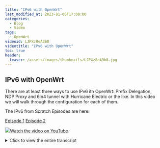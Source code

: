 ```yaml
---
title: "IPv6 with OpenWrt"
last_modified_at: 2023-01-05T17:00:00
categories:
  - Blog
  - Video
tags:
  - OpenWrt
videoid: LJPXz8eA3b8
videotitle: "IPv6 with OpenWrt"
toc: true
header:
  teaser: /assets/images/thumbnails/LJPXz8eA3b8.jpg
---
```


## IPv6 with OpenWrt

There are at least three ways to use IPv6 ith OpenWrt: Prefix Delegation, NDP Proxy and 6in4 tunnel with Hurricane Electric or the like. In this video we will walk through the configuration for each of them.

The IPv6 from Scratch Episodes are here:

[Episode 1](https://youtu.be/oItwDXraK1M)
[Episode 2](https://youtu.be/jlG_nrCOmJc)

<a href="https://www.youtube.com/watch?v={{page.videoid}}"><img src="/assets/images/thumbnails/{{page.videoid}}.jpg">Watch the video on YouTube</a>

<details>
	<summary>Click to view the entire transcript</summary>
(IPv6 with OpenWrt)
I have some good news and some bad news for

you.

First the good news: IPv6 is fully supported
by OpenWrt.

Because OpenWrt is Linux and Linux does support
it.

Now the bad news: If and to what extend you
can really use IPv6 with OpenWrt is largely

determined by your ISP – that’s the people
who provide internet access to you.

Not by OpenWrt.

Just because you have an IPv6 address on your
router does not necessarily mean that you

can do IPv6 in the way it had been intended
by its inventors.

But we’ll see into that in detail.

There is however some more good news: Even
if you only get IPv6 in a crippled way, then

OpenWrt can help you to get the most out of
it.

Either with prefix delegation or with NDP
proxy or with a 6in4 tunnel.

Let’s walk through our options.

(Option 1 – Prefix delegation)

In an ideal world, your ISP would delegate
an IPv6 prefix to you.

That means that the first 40 or 48 or 56 bits
of the IPv6 address are fix and you could

do whatever you wanted with the remaining
bits.

How can you find out if you have prefix delegation
or not?

Look at the status page of Openwrt.

If you have IPv6 enabled, then you should
see an IPv6 Upstream here.

And if your ISP does delegate a prefix, then
there would be an entry called “Prefix delegated”.

In my case it’s a 59 bit prefix.

My ISP delegates a 56 bit prefix but this
router is inside a test lab sandbox and there

are some more routers in between.

If you don’t see IPv6 at all, then either
your ISP is not giving it to you or you have

previously disabled it.

Let’s check the relevant settings quickly.

And this is on an OpenWrt router with default
settings.

First we go to network – interfaces.

There should be interfaces for LAN and for
WAN and also for WAN6.

The relevant settings on the WAN6 interface
are DHCPv6 client as a protocol, then Request-IPv6

address should not be set to disabled and
in order to actually get assigned a prefix

you should either select a fixed length setting
or chose Automatic from the drop down that

is titled “Request IPv6-prefix of length”.

I have set it to Automatic.

If we want IPv6 prefixes to be delegated further
down the chain, for example to the LAN interface,

then we would also tick this box on the advanced
tab that is titled “Delegate IPv6 prefixes”.

Watch what happens when I untick that box.

You can see that my LAN interface has an IPv6
address in the 2003:de range.

That’s Deutsche Telekom.

Now let me go to the advanced settings of
the WAN interface and remove the tick from

the IPv6 prefix delegation box.

Save and apply.

Checking back on the LAN interface, you can
see that the 2003:de address has now disappeared.

The only remaining IPv6 address on this interface
is the Unique Link (ULA) Address in the fd

something range.

If I go back to the advanced settings of the
WAN interface and tick the box back in, then

save and save and apply, then the global IPv6
address comes back on the LAN interface.

Before we move on let’s quickly talk about
that fd something address here.

You may remember the IPv6 from scratch video
where we talked about scopes.

This unique local address comes from a ULA
scope that we can define here on the network

interfaces on the Global Options tab.

There is an IPv6 ULA prefix tab here.

This is randomly generated at install time.

You could either set it to something more
simple such as fddd::/48 or you can as well

safely delete it – in my opinion there is
no point in having ULA addresses if you have

prefix delegation.

You can safely do everything with global and
link local addresses.

So let me delete it.

Save and Apply – see?

The address has disappeared from the LAN interface.

(Special case: PPPOE)
Before we dig deeper into the LAN configuration,

let’s quickly check two more possible situations.

Maybe you had deleted your WAN6 interface
in the past or your WAN interface is a PPPOE

interface.

So let me delete my WAN6 interface and recreate
it.

Add new Interface, select DHCPv6 client as
a protocol and now – rather than selecting

the same eth1 interface like the WAN interface
has, I now tell OpenWrt that this is a so

called alias interface.

It’s the same interface like the wan interface
but we do not need to do PPOE again, just

DHCPv6.

This way you can run multiple protocols over
one interface.

Just don’t forget to assign it to the right
firewall zone, for instance WAN in my case.

Save and apply and – here we go – we get
everything back.

IPv6 prefix and address on WAN6 as well as
on LAN.

(Firewall rules WAN side)
You remember that IPv6 needs the ICMPv6 protocol

to function correctly?

That means that we might need to tweak the
firewall settings a little bit – especially

if you have deleted the corresponding rules
in the past because you didn’t want to have

IPv6 in your network.

Let’s head over to Network- Firewall.

Here on the traffic rules tab there are just
three or four rules that we need to check

on really.

First of course we need to let in traffic
on UDP port 546 to the router itself for DHCPv6.

The next rule lets in any ICMPv6 traffic from
any device on the local link.

That would be the ISP’s router really.

The next two rules actually let in ICMPv6
traffic from any device in the internet and

will even forward it to any zone.

But we will limit it in two ways.

First, we only need a certain number of ICMPv6
types to be let in.

And second, we will limit the number of packets
to 1000 per second in order to be protected

against flooding attacks.

I will put a dump of the relevant firewall
configuration into the cheat sheet repository

on my github site.

The link is in the description of the video.

(LAN interface settings)
Nice – now let’s quickly walk through

the settings of the LAN interface.

After all, what we want is that OpenWrt assigns
or suggests IPv6 addresses to our clients

in the LAN.

If you remember the IPv6 from scratch videos
then you know that we have essentially three

possibilities to assign IPv6 addresses to
our nodes.

We could give them a static address, we could
use DHCPv6 and/or we could use SLAAC.

Let’s check the settings for this.

I edit the LAN interface and go to the advanced
tab.

We already know this tick box from the WAN
interface.

Just now – we don’t want to delegate IPv6
prefixes further down the stream as presumably

you don’t have any more routers behind the
LAN interface.

So let’s untick that box here.

Next – the IPv6 assignment length.

The network part of the IPv6 addresses are
the first 64 bit – you remember?

As we don’t want to delegate further down,
we therefore set the assignment length to

64 bits.

That means that the LAN network will now have
its own full /64 network but we can’t subnet

any further behind that interface.

But which subnet will the LAN interface get?

I have tuned the WAN interface to have a /60
prefix which means that I can use the last

4 bits of the network mask for various interfaces.

That’s what the IPv6 assignment hint does.

Let’s say I wanted the LAN to be subnet
5 – then I would set the IPv6 assignment

hint to 5.

The IPv6 suffix here defines which address
my router will get inside that subnet.

Usually this is set to ::1, but let me set
it to 99 so that we see what it does.

Save.

Now I save and apply.

Look what this did.

My LAN interface now has a /64 IPv6 address.

The subnet is 74d5 (it was 74d0 before) – that’s
because of the assignment hint which I had

set to 5.

And the node address is ::99.

Let’s add another interface, for example
guest.

I give that one another IPv4 address range,
then I go to the advanced tab and put in the

same values except this time I use let’s
say “a” as IPv6 assignment hint.

I would then expect the guest network to have
the subnet 74da rather than 74d0 or 74d5.

Save and apply.

I did some more things here like define a
device and a firewall zone and I had to restart

the networking service so that OpenWrt applied
the changes.

But once I did that, as you can see - the
subnet on the guest interface is now 74da

as expected.

By the way, when I stop the WAN6 interface,
then the IPv6 addresses of the LAN and guest

interface go away.

Once I restart it, then they come back.

In other words – the easiest way to shut
down IPv6 in your whole network is to just

stop the WAN6 interface.

When you bring it back up, IPv6 comes back.

Nice and clean.

Cool, now let’s have a look at the DHCP
settings.

How do we tell our clients in the LAN that
they can get IPv6 addresses from OpenWrt ?

(Configuring DHCPv6 options)

If we want to have global IPv6 addresses in
our LAN, then we need to let our clients in

the LAN know which IPv6 prefix they should
use, which IPv6 router and a couple more things

like the address of the DNS server.

We can do this either via router advertisement
or via DHCPv6 or – we can mix both mechanisms.

Here is how.

I go to Network-Interfaces, then I click on
“Edit” next to the desired interface – let

me use the LAN interface for starters.

Under “DHCP Server” I can see the IPv4
DHCP settings.

If the DHCP Server is not yet configured,
then you get a button here to enable it.

What I am interested in, are the IPv6 settings.

Here I can tell OpenWrt that I want to have
two things.

First, I want this router to be advertised
using ICMPv6 router advertisement.

For this I select “server mode” in the
RA-Service dropdown.

But I also want this router to be an IPv6
DHCP Server.

Therefore I also select “server mode”
in the DHCPv6-Service dropdown.

My router shall also serve DNS so I do check
the “Local IPv6 DNS server” tick box.

Please do not tick the designated master tick
box and also set the NDP-Proxy dropdown to

disabled.

We don’t need this here, we’ll talk about
this in the second scenario.

On the next tab (that is titled IPv6 RA settings)
I can define some more details.

First – do I want my router to be the default
router?

I set this value to automatic.

Now for the interesting part.

The tick box “enable SLAAC” actually decides
whether we allow our clients to do stateless

automatic address configuration.

If we tick this box, then the corresponding
flag in the router advertisement packet gets

set.

In the next box we can configure some more
flags for the router advertisement.

If we set the managed config flag, then this
tells our clients that they should request

an IPv6 address via DHCPv6.

If we tick the “other config” box here
then this means that we let our clients know

that they can have more info such as DNS servers
over DHCPv6, even if they don’t request

an IPv6 address via DHCPv6.

I know that this part may sound a bit confusing,
especially when you are new to IPv6.

Please refer to the second episode of my IPv6
from scratch videos and also have a look at

the comparison table on my IPv6 cheat sheet
from my github repository.

The table here helps you decide which mechanism
to use.

How am I using this at home?

You may remember from other videos that I
have a dedicated management VLAN here.

This is where all my routers, servers, switches
– generally speaking the whole infrastructure

– provides https and or ssh interfaces.

These devices need to be identifiable, therefore
I don’t use SLAAC on that interface.

On my LAN interface however, where all the
laptops are in, I do not need fixed addresses

and therefore I only have SLAAC on that interface.

Still – even if I do not set the “Managed
config flag”, I can still use DHCPv6 even

in my LAN by forcing the client to do so.

For example these Proxmox containers here.

They do get an IPv6 address from the LAN range
over DHCPv6, not SLAAC.

I can do this because I set the IPv6 address
to DHCP in Proxmox and also I told the container

to NOT use SLAAC by setting this autoconf
value to 0.

As you can see, it does have a global IPv6
address, but its a nice clean address coming

from DHCPv6.

In a nutshell – the fact that we set the
DHCPv6 Service to server mode on the first

tab means that the router will answer to DHCPv6
requests on UDP port 546 to the multicast

address ff02::1:2.

The RA-Service dropdown determines whether
we answer Router Solicitation requests on

ICMPv6 or not.

If I set this to disabled, then the second
tab disappears.

(static leases and DNS)

Perfect.

Now we have IPv6 configured on the WAN and
LAN side.

Just – we have a handful of little challenges
here.

Let’s say we don’t have a fixed IPv6 prefix,
we rather get a new one from the ISP every

24 hours or so (like I do with Deutsche Telekom).

How would we manage DNS and firewall rules
for nodes that have ever changing IPv6 addresses?

Let me show you the problem.

I go to the firewall Traffic rules and I want
to make a rule for this sandbox-adguard server

here.

If I made a rule now and then later the prefix
or the address of this adguard server changes,

then my rule would be useless.

How can I solve this?

First, I would need to make sure that this
server gets a constant or static node address.

I am not talking about the prefix.

Just the lower 64 bits that identify the node
itself.

Also – I know that the server will always
have the value 5 as the last 4 bits of the

subnet – you remember?

So – let’s start with the node address.

Going to the status page of my router, I can
see all the clients that have DHCP leases

at the moment.

For both IPv4 and IPv6.

Using this “Set static” button I can make
sure that this same device gets the same IP

address the next time it requests one.

The unique identifier for this would be the
MAC address in the IPv4 world.

In the IPv6 world, the machine has sent a
unique identifier, the so called DUID to the

DHCPv6 server.

The client is responsible for generating this
and needs to make sure that it is always the

same value.

You can actually see portions of the MAC address
in the DUID.

Unfortunately, if I now make both the IPv6
and the IPv4 address static, then OpenWrt

will create two entries here under Network-DHCP
and DNS- Static leases.

That would work but I want to make sure that
the IPv6 address also resolves correctly with

DNS.

Therefore, let me delete the IPv6 entry and
rather edit the IPv4 entry.

Here I have two parameters that I can tweak
for IPv6.

In the DUID dropdown box I can actually select
the adguard server.

I can see that’s the same MAC address.

Or – if I have many machines or if I can’t
find it here, then I could also just copy

paste it in here.

The next parameter is interesting and actually
lets me define the node address portion of

that machine.

Let me put in 245, because the IPv4 address
ends in 245.

I know it’s not the same thing.

The one is decimal and the other one is hex,
but they look the same.

Save, then Save and apply.

The next time that this machine requests an
IPv6 address, that address will end in 245.

I can accelerate that a bit if I restart the
odhcpd service on the router and down and

up the network interface on the client.

Takes a while.

Here we go.

Quick cross check with nslookup.

Yep.

That comes back with both addresses.

IPv4 and IPv6.

Beautiful.

So – how does that help me with my firewall
rule now ? Let’s have a closer look at this

server’s address.

We have the prefix which is 60 bits long.

Then we have the 4 bit subnet which I can
manage on my own, then we have the node address

which is many zeros and then 245.

If I apply a bitmask to this in the sense
that I set all bits of the relevant (fixed)

part to 1 and all bits of the changing prefix
to 0, then I can write this address in subnet

mask notation like this.

Not beautiful, but it works.

So rather than having a firewall rule for
the whole IPv6 address, I now have one for

any IPv6 address in subnet 5 that ends in
000... 245.

I could now even have one single rule for
IPv4 and IPv6.

Of course I could have used the MAC address
as well.

(NDP proxy – no prefix delegation)

So far so good.

This all works if we have prefix delegation
by our ISP.

Unfortunately, many ISPs do not offer prefix
delegation, but they rather just give you

a /64 subnet.

What can we do here?

In this case, you would not see any delegated
prefix here on the status page or on the WAN

interface.

Just a /64 address really.

And no IPv6 address on the LAN or guest interface,
because there are no more subnets to be delegated

really.

The whole /64 space is already “eaten up”
by the WAN interface.

If you still want to use IPv6 in your LAN,
then you can configure OpenWrt as an IPv6

NDP proxy between the WAN and LAN zone.

NDP stands for the Neighbor discovery protocol.

Here is how.

First, we need to edit the WAN6 interface
and add DHCP settings.

Important – we don’t want to run a DHCP
Server on the WAN zone here, so make sure

that this “Ignore Interface” Checkbox
is ticked.

On the IPv6 Settings tab, we tick the box
“Designated Master” and we set all other

drop downs to “relay mode”.

On the interfaces in our LAN or guest network
we now set all drop downs to relay as well.

Once we save and apply, we won’t really
notice any difference on this screen.

But watch what happens if I turn the network
connection on my client off and on again.

Tadaaa – I get an IPv6 address.

My OpenWrt router now proxies all my requests
through to the WAN side.

Unfortunately, our possibilities what we can
do with IPv6 LAN side are quite limited with

this setup.

In a nutshell we get a SLAAC or DHCPv6 address
for our nodes and that’s pretty much it.

(6in4 tunnel)
So what can we do if we want to enjoy full

IPv6 functionality but our provider doesn’t
give it to us?

There is a third alternative called 6in4.

This basically tunnels IPv6 through IPv4.

In order to use this you have to sign up to
a tunnel broker on one side and create a 6in4

interface on your side.

The tunnel broker will now give you ipv6 connectivity
through a tunnel inside ipv4.

Pretty similar to a VPN really.

There are IPv6 tunnel brokers who give you
a whole /48 prefix for free like Hurricane

Electric for example.

All that you have to do is sign up on their
site tunnelbroker.net.

From here, you can create a new tunnel to
many locations on various continents.

Let me add one for New York here.

All that you have to give them in order to
be able to generate a tunnel is a valid IPv4

address which they can ping in this IPv4 endpoint
field here.

So I am not sure if this works with double
Nat (Carrier grade NAT / CGN).

Leave me a comment if you have it up and running.

Also you might need to add a firewall rule
to your router so that they can actually ping

you.

Don’t forget to select /48 prefix.

Now for the configuration on the OpenWrt side.

You go to system-software and install the
6in4 software package.

You will need to reboot after this so that
LuCI shows the new protocol.

Once you’re back in, go to network-interfaces
and add a new interface with the IPv6-in-IPv4

protocol.

Enter all the information from the tunnelbroker
website.

Just down here where it says HE.net password,
enter the dynamic update key.

This way hurricane electric will automatically
update the IPv4 endpoint for you.

Don’t forget to assign the interface to
the WAN firewall zone.

And – there we go.

Beautiful /48 prefix delegated to us.

Full IPv6 functionality.

Awesome.

You might wonder – why does Marc not talk
about IPv6 NAT?

Well, there’s two reasons for that.

First – I have never used it.

I am only using IPv6 for a couple of months
now and really want to understand the whole

thing fully before I examine things like IPv6
NAT.

Second, OpenWrt have just recently moved from
iptables to nftables as their firewall and

currently it looks like IPv6 NAT relies on
Iptables.

So I guess we will just have to wait a bit.

Even though IPv6 NAT might not sound right
to the IPv6 purists among us, I do actually

have a use case for it which is reverse proxy
between network segments.

So – there’s probably more to come.

Stay tuned.

Until then – many many thanks for watching,
liking and commenting.

Stay safe, stay healthy, bye for now.
</details>
